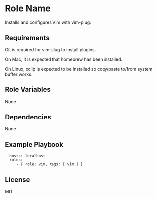Role Name
=========

Installs and configures Vim with vim-plug.

Requirements
------------

Git is required for vim-plug to install plugins.

On Mac, it is expected that homebrew has been installed.

On Linux, xclip is expected to be installed so copy/paste to/from system buffer works.

Role Variables
--------------

None

Dependencies
------------

None

Example Playbook
----------------

    - hosts: localhost
      roles:
         - { role: vim, tags: ['vim'] }

License
-------

MIT
